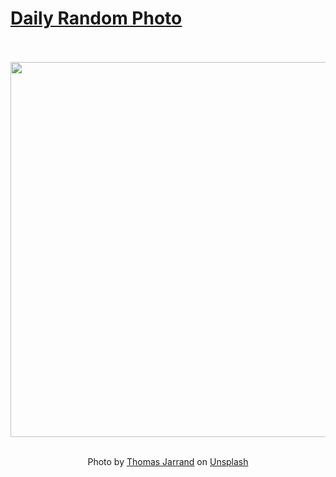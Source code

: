# [Daily Random Photo](https://www.dailyrandomphoto.com/)

<div align="center">
  <br>
  <br>
  <a href="https://www.dailyrandomphoto.com/p/2023/2023-12-07/"><img src="https://images.unsplash.com/photo-1701365298509-069153093f8c?crop=entropy&cs=tinysrgb&fit=max&fm=jpg&ixid=M3w3NzUwOHwwfDF8cmFuZG9tfHx8fHx8fHx8MTcwMTkwOTAzMHw&ixlib=rb-4.0.3&q=80&w=1080" width="600px"></a>
  <br>
  <br>
  <p class="has-text-grey">Photo by <a href="https://unsplash.com/@tom32i?utm_source=Daily%20Random%20Photo&amp;utm_medium=referral" target="_blank" rel="noopener noreferrer">Thomas Jarrand</a> on <a href="https://unsplash.com/photos/a-foggy-mountain-with-a-forest-in-the-foreground-6Qr6I5-sXRI?utm_source=Daily%20Random%20Photo&amp;utm_medium=referral" target="_blank" rel="noopener noreferrer">Unsplash</a></p>
</div>

